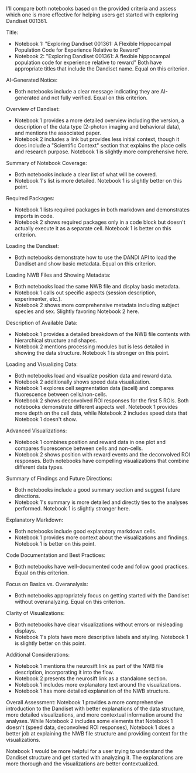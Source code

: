 I'll compare both notebooks based on the provided criteria and assess which one is more effective for helping users get started with exploring Dandiset 001361.

Title:
- Notebook 1: "Exploring Dandiset 001361: A Flexible Hippocampal Population Code for Experience Relative to Reward"
- Notebook 2: "Exploring Dandiset 001361: A flexible hippocampal population code for experience relative to reward"
Both have appropriate titles that include the Dandiset name. Equal on this criterion.

AI-Generated Notice:
- Both notebooks include a clear message indicating they are AI-generated and not fully verified. Equal on this criterion.

Overview of Dandiset:
- Notebook 1 provides a more detailed overview including the version, a description of the data type (2-photon imaging and behavioral data), and mentions the associated paper.
- Notebook 2 includes a link but provides less initial context, though it does include a "Scientific Context" section that explains the place cells and research purpose.
Notebook 1 is slightly more comprehensive here.

Summary of Notebook Coverage:
- Both notebooks include a clear list of what will be covered.
- Notebook 1's list is more detailed.
Notebook 1 is slightly better on this point.

Required Packages:
- Notebook 1 lists required packages in both markdown and demonstrates imports in code.
- Notebook 2 shows required packages only in a code block but doesn't actually execute it as a separate cell.
Notebook 1 is better on this criterion.

Loading the Dandiset:
- Both notebooks demonstrate how to use the DANDI API to load the Dandiset and show basic metadata.
Equal on this criterion.

Loading NWB Files and Showing Metadata:
- Both notebooks load the same NWB file and display basic metadata.
- Notebook 1 calls out specific aspects (session description, experimenter, etc.).
- Notebook 2 shows more comprehensive metadata including subject species and sex.
Slightly favoring Notebook 2 here.

Description of Available Data:
- Notebook 1 provides a detailed breakdown of the NWB file contents with hierarchical structure and shapes.
- Notebook 2 mentions processing modules but is less detailed in showing the data structure.
Notebook 1 is stronger on this point.

Loading and Visualizing Data:
- Both notebooks load and visualize position data and reward data.
- Notebook 2 additionally shows speed data visualization.
- Notebook 1 explores cell segmentation data (iscell) and compares fluorescence between cells/non-cells.
- Notebook 2 shows deconvolved ROI responses for the first 5 ROIs.
Both notebooks demonstrate different aspects well. Notebook 1 provides more depth on the cell data, while Notebook 2 includes speed data that Notebook 1 doesn't show.

Advanced Visualizations:
- Notebook 1 combines position and reward data in one plot and compares fluorescence between cells and non-cells.
- Notebook 2 shows position with reward events and the deconvolved ROI responses.
Both notebooks have compelling visualizations that combine different data types.

Summary of Findings and Future Directions:
- Both notebooks include a good summary section and suggest future directions.
- Notebook 1's summary is more detailed and directly ties to the analyses performed.
Notebook 1 is slightly stronger here.

Explanatory Markdown:
- Both notebooks include good explanatory markdown cells.
- Notebook 1 provides more context about the visualizations and findings.
Notebook 1 is better on this point.

Code Documentation and Best Practices:
- Both notebooks have well-documented code and follow good practices.
Equal on this criterion.

Focus on Basics vs. Overanalysis:
- Both notebooks appropriately focus on getting started with the Dandiset without overanalyzing.
Equal on this criterion.

Clarity of Visualizations:
- Both notebooks have clear visualizations without errors or misleading displays.
- Notebook 1's plots have more descriptive labels and styling.
Notebook 1 is slightly better on this point.

Additional Considerations:
- Notebook 1 mentions the neurosift link as part of the NWB file description, incorporating it into the flow.
- Notebook 2 presents the neurosift link as a standalone section.
- Notebook 1 includes more explanatory text around the visualizations.
- Notebook 1 has more detailed explanation of the NWB structure.

Overall Assessment:
Notebook 1 provides a more comprehensive introduction to the Dandiset with better explanations of the data structure, more detailed visualizations, and more contextual information around the analyses. While Notebook 2 includes some elements that Notebook 1 doesn't (speed data, deconvolved ROI responses), Notebook 1 does a better job at explaining the NWB file structure and providing context for the visualizations. 

Notebook 1 would be more helpful for a user trying to understand the Dandiset structure and get started with analyzing it. The explanations are more thorough and the visualizations are better contextualized.
